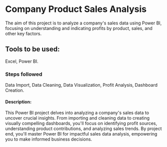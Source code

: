 
# Company Product Sales Analysis

The aim of this project is to analyze a company's sales data using Power BI, focusing on understanding and indicating profits by product, sales, and other key factors.

## Tools to be used:
Excel, 
Power BI.

### Steps followed
Data Import, 
Data Cleaning, 
Data Visualization, 
Profit Analysis, 
Dashboard Creation.

#### Description:
This Power BI project delves into analyzing a company's sales data to uncover crucial insights. From importing and cleaning data to creating visually compelling dashboards, you'll focus on identifying profit sources, understanding product contributions, and analyzing sales trends. By project end, you'll master Power BI for impactful sales data analysis, empowering you to make informed business decisions.
